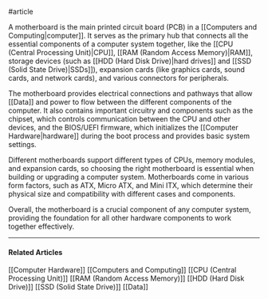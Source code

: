 #article 

A motherboard is the main printed circuit board (PCB) in a [[Computers and Computing|computer]]. It serves as the primary hub that connects all the essential components of a computer system together, like the [[CPU  (Central Processing Unit)|CPU]], [[RAM (Random Access Memory)|RAM]], storage devices (such as [[HDD (Hard Disk Drive)|hard drives]] and [[SSD (Solid State Drive)|SSDs]]), expansion cards (like graphics cards, sound cards, and network cards), and various connectors for peripherals.

The motherboard provides electrical connections and pathways that allow [[Data]] and power to flow between the different components of the computer. It also contains important circuitry and components such as the chipset, which controls communication between the CPU and other devices, and the BIOS/UEFI firmware, which initializes the [[Computer Hardware|hardware]] during the boot process and provides basic system settings.

Different motherboards support different types of CPUs, memory modules, and expansion cards, so choosing the right motherboard is essential when building or upgrading a computer system. Motherboards come in various form factors, such as ATX, Micro ATX, and Mini ITX, which determine their physical size and compatibility with different cases and components.

Overall, the motherboard is a crucial component of any computer system, providing the foundation for all other hardware components to work together effectively.

---
#### Related Articles

[[Computer Hardware]]
[[Computers and Computing]]
[[CPU  (Central Processing Unit)]]
[[RAM (Random Access Memory)]]
[[HDD (Hard Disk Drive)]]
[[SSD (Solid State Drive)]]
[[Data]]

